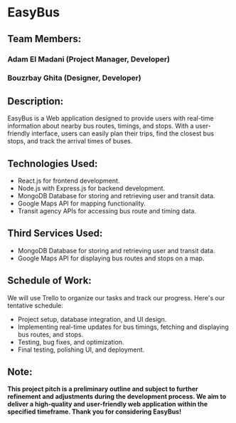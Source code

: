 # EasyBus

## Team Members:

### Adam El Madani (Project Manager, Developer)

### Bouzrbay Ghita (Designer, Developer)

## Description:

EasyBus is a Web application designed to provide users with real-time information about nearby bus routes, timings, and stops. With a user-friendly interface, users can easily plan their trips, find the closest bus stops, and track the arrival times of buses.

## Technologies Used:

+ React.js for frontend development.
+ Node.js with Express.js for backend development.
+ MongoDB Database for storing and retrieving user and transit data.
+ Google Maps API for mapping functionality.
+ Transit agency APIs for accessing bus route and timing data.

## Third Services Used:

+ MongoDB Database for storing and retrieving user and transit data.
+ Google Maps API for displaying bus routes and stops on a map.





## Schedule of Work:
We will use Trello to organize our tasks and track our progress. Here's our tentative schedule:

+ Project setup, database integration, and UI design.
+ Implementing real-time updates for bus timings, fetching and displaying bus routes, and stops.
+ Testing, bug fixes, and optimization.
+ Final testing, polishing UI, and deployment.

## Note:
****This project pitch is a preliminary outline and subject to further refinement and adjustments during the development process. We aim to deliver a high-quality and user-friendly web application within the specified timeframe. Thank you for considering EasyBus!****

